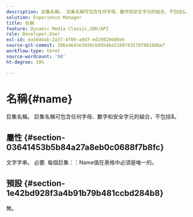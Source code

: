 ```yaml
---
description: 巨集名稱。 巨集名稱可包含任何字母、數字和安全字元的組合，不包括$。
solution: Experience Manager
title: 名稱
feature: Dynamic Media Classic,SDK/API
role: Developer,User
exl-id: ea50ddab-2a37-4f09-a9d7-ed19829dd0e6
source-git-commit: 206e4643e3926cb85b4be2189743578f88180be7
workflow-type: tm+mt
source-wordcount: '50'
ht-degree: 10%

---
```


# 名稱{#name}

巨集名稱。 巨集名稱可包含任何字母、數字和安全字元的組合，不包括$。

## 屬性 {#section-03641453b5b84a27a8eb0c0688f7b8fc}

文字字串。 必要. 每個巨集：：Name值在表格中必須是唯一的。

## 預設 {#section-1e42bd928f3a4b91b79b481ccbd284b8}

無。
